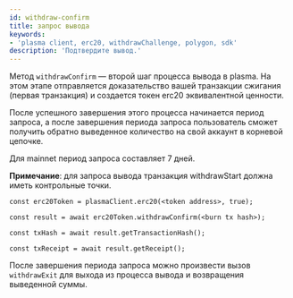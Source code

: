 ```yaml
---
id: withdraw-confirm
title: запрос вывода
keywords:
- 'plasma client, erc20, withdrawChallenge, polygon, sdk'
description: 'Подтвердите вывод.'
---
```


Метод `withdrawConfirm` — второй шаг процесса вывода в plasma. На этом этапе отправляется доказательство вашей транзакции сжигания (первая транзакция) и создается токен erc20 эквивалентной ценности.

После успешного завершения этого процесса начинается период запроса, а после завершения периода запроса пользователь сможет получить обратно выведенное количество на свой аккаунт в корневой цепочке.

Для mainnet период запроса составляет 7 дней.

**Примечание**: для запроса вывода транзакция withdrawStart должна иметь контрольные точки.

```
const erc20Token = plasmaClient.erc20(<token address>, true);

const result = await erc20Token.withdrawConfirm(<burn tx hash>);

const txHash = await result.getTransactionHash();

const txReceipt = await result.getReceipt();

```

После завершения периода запроса можно произвести вызов `withdrawExit` для выхода из процесса вывода и возвращения выведенной суммы.
